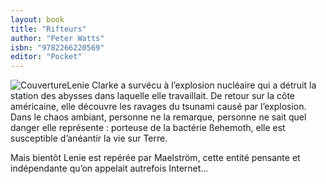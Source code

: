 ```yaml
---
layout: book
title: "Rifteurs"
author: "Peter Watts"
isbn: "9782266220569"
editor: "Pocket"
---
```

![Couverture](/img/9782266220569.jpg)Lenie Clarke a survécu à l’explosion nucléaire qui a détruit la station des abysses dans laquelle elle travaillait. De retour sur la côte américaine, elle découvre les ravages du tsunami causé par l’explosion. Dans le chaos ambiant, personne ne la remarque, personne ne sait quel danger elle représente : porteuse de la bactérie ßehemoth, elle est susceptible d’anéantir la vie sur Terre.   
  
Mais bientôt Lenie est repérée par Maelström, cette entité pensante et indépendante qu’on appelait autrefois Internet…